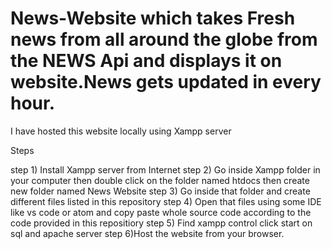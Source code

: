 # News-Website which takes Fresh news from all around the globe from the NEWS Api and displays it on website.News gets updated in every hour.
I have hosted this website locally using Xampp server 

Steps

step 1) Install Xampp server from Internet
step 2) Go inside Xampp folder in your computer then double click on the folder named htdocs then create new folder named News Website
step 3) Go inside that folder and create different files listed in this repository
step 4) Open that files using some IDE like vs code or atom and copy paste whole source code according to the code provided in this repositiory
step 5) Find xampp control click start on sql and apache server
step 6)Host the website from your browser.
